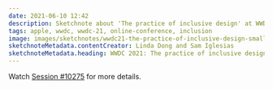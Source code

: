 ```yaml
---
date: 2021-06-10 12:42
description: Sketchnote about 'The practice of inclusive design' at WWDC21 with a lot of practical tips on how to make your app or game more inclusive. Favorite takeaways are Tell diverse stories, adopt accessibility, avoid stereotypes, there's nothing like a normal person, language is constantly evolving 
tags: apple, wwdc, wwdc-21, online-conference, inclusion
image: images/sketchnotes/wwdc21-the-practice-of-inclusive-design-small.jpg
sketchnoteMetadata.contentCreator: Linda Dong and Sam Iglesias
sketchnoteMetadata.heading: WWDC 2021: The practice of inclusive design
---
```


Watch [Session #10275](https://developer.apple.com/videos/play/wwdc2021/10275/) for more details.
